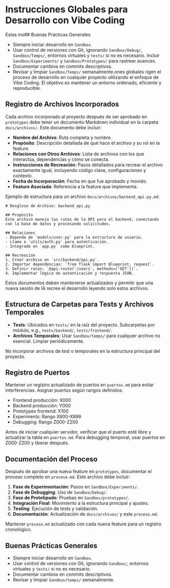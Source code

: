 # Instrucciones Globales para Desarrollo con Vibe Coding

Estas ins## Buenas Prácticas Generales

- Siempre iniciar desarrollo en `Sandbox`.
- Usar control de versiones con Git, ignorando `Sandbox/Debug/`, `Sandbox/Temps/`, entornos virtuales y `tests/` si no es necesario. Incluir `Sandbox/Experiments/` y `Sandbox/Prototypes/` para rastrear avances.
- Documentar cambios en commits descriptivos.
- Revisar y limpiar `Sandbox/Temps/` semanalmente.ones globales rigen el proceso de desarrollo en cualquier proyecto utilizando el enfoque de Vibe Coding. El objetivo es mantener un entorno ordenado, eficiente y reproducible.

## Registro de Archivos Incorporados

Cada archivo incorporado al proyecto después de ser aprobado en `prototypes` debe tener un documento Markdown individual en la carpeta `docs/archivos/`. Este documento debe incluir:

- **Nombre del Archivo**: Ruta completa y nombre.
- **Propósito**: Descripción detallada de qué hace el archivo y su rol en la feature.
- **Relaciones con Otros Archivos**: Lista de archivos con los que interactúa, dependencias y cómo se conecta.
- **Instrucciones de Recreación**: Pasos detallados para recrear el archivo exactamente igual, incluyendo código clave, configuraciones y contexto.
- **Fecha de Incorporación**: Fecha en que fue aprobado y movido.
- **Feature Asociada**: Referencia a la feature que implementa.

Ejemplo de estructura para un archivo `docs/archivos/backend_api.py.md`:

```
# Desglose de Archivo: backend_api.py

## Propósito
Este archivo maneja las rutas de la API para el backend, conectando con la base de datos y procesando solicitudes.

## Relaciones
- Depende de `models/user.py` para la estructura de usuario.
- Llama a `utils/auth.py` para autenticación.
- Integrado en `app.py` como blueprint.

## Recreación
1. Crear archivo en `src/backend/api.py`.
2. Importar dependencias: `from flask import Blueprint, request`.
3. Definir rutas: `@api.route('/users', methods=['GET'])`.
4. Implementar lógica de autenticación y respuesta JSON.
```

Estos documentos deben mantenerse actualizados y permitir que una nueva sesión de IA recree el desarrollo leyendo solo estos archivos.

## Estructura de Carpetas para Tests y Archivos Temporales

- **Tests**: Ubicados en `tests/` en la raíz del proyecto. Subcarpetas por módulo, e.g., `tests/backend/`, `tests/frontend/`.
- **Archivos Temporales**: Usar `Sandbox/temps/` para cualquier archivo no esencial. Limpiar periódicamente.

No incorporar archivos de test o temporales en la estructura principal del proyecto.

## Registro de Puertos

Mantener un registro actualizado de puertos en `puertos.md` para evitar interferencias. Asignar puertos según rangos definidos:

- Frontend producción: X000
- Backend producción: Y000
- Prototypes frontend: X100
- Experiments: Rango X800-X899
- Debugging: Rango Z000-Z200

Antes de iniciar cualquier servidor, verificar que el puerto esté libre y actualizar la tabla en `puertos.md`. Para debugging temporal, usar puertos en Z000-Z200 y liberar después.

## Documentación del Proceso

Después de aprobar una nueva feature en `prototypes`, documentar el proceso completo en `proceso.md`. Este archivo debe incluir:

1. **Fase de Experimentación**: Pasos en `Sandbox/Experiments/`.
2. **Fase de Debugging**: Uso de `Sandbox/Debug/`.
3. **Fase de Prototipado**: Pruebas en `Sandbox/prototypes/`.
4. **Integración Final**: Movimiento a la estructura principal y ajustes.
5. **Testing**: Ejecución de tests y validación.
6. **Documentación**: Actualización de `docs/archivos/` y este `proceso.md`.

Mantener `proceso.md` actualizado con cada nueva feature para un registro cronológico.

## Buenas Prácticas Generales

- Siempre iniciar desarrollo en `Sandbox`.
- Usar control de versiones con Git, ignorando `Sandbox/`, entornos virtuales y `tests/` si no es necesario.
- Documentar cambios en commits descriptivos.
- Revisar y limpiar `Sandbox/temps/` semanalmente.
